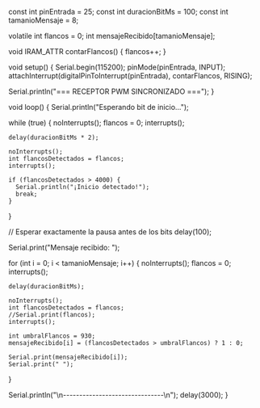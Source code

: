 const int pinEntrada = 25;
const int duracionBitMs = 100;
const int tamanioMensaje = 8;

volatile int flancos = 0;
int mensajeRecibido[tamanioMensaje];

void IRAM_ATTR contarFlancos() {
  flancos++;
}

void setup() {
  Serial.begin(115200);
  pinMode(pinEntrada, INPUT);
  attachInterrupt(digitalPinToInterrupt(pinEntrada), contarFlancos, RISING);

  Serial.println("=== RECEPTOR PWM SINCRONIZADO ===");
}

void loop() {
  Serial.println("Esperando bit de inicio...");

  while (true) {
    noInterrupts();
    flancos = 0;
    interrupts();

    delay(duracionBitMs * 2);

    noInterrupts();
    int flancosDetectados = flancos;
    interrupts();

    if (flancosDetectados > 4000) {
      Serial.println("¡Inicio detectado!");
      break;
    }
  }

  // Esperar exactamente la pausa antes de los bits
  delay(100);

  Serial.print("Mensaje recibido: ");

  for (int i = 0; i < tamanioMensaje; i++) {
    noInterrupts();
    flancos = 0;
    interrupts();

    delay(duracionBitMs);

    noInterrupts();
    int flancosDetectados = flancos;
    //Serial.print(flancos);
    interrupts();

    int umbralFlancos = 930;
    mensajeRecibido[i] = (flancosDetectados > umbralFlancos) ? 1 : 0;

    Serial.print(mensajeRecibido[i]);
    Serial.print(" ");
  }

  Serial.println("\n-------------------------------\n");
  delay(3000);
}

